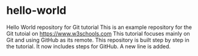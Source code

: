 # hello-world
Hello World repository for Git tutorial
This is an example repository for the Git tutoial on https://www.w3schools.com
This tutorial focuses mainly on Git and using GitHub as its remote. 
This repository is built step by step in the tutorial.
It now includes steps for GitHub.
A new line is added.
